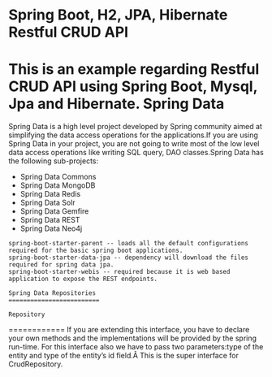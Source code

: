  Spring Boot, H2, JPA, Hibernate Restful CRUD API 
 =====================================================
 This is an example regarding Restful CRUD API using Spring Boot, Mysql, Jpa and Hibernate.
 Spring Data
 =============
 Spring Data is a high level project developed by Spring community aimed at simplifying the data access operations for the applications.If you  are using Spring Data in your project, you are not going to write most of the low level data access operations like writing SQL query, DAO classes.Spring Data has the following sub-projects:

   *  Spring Data Commons
   *  Spring Data MongoDB
   *  Spring Data Redis
   *  Spring Data Solr
   *  Spring Data Gemfire
   *  Spring Data REST
   *  Spring Data Neo4j


    spring-boot-starter-parent -- loads all the default configurations required for the basic spring boot applications.
    spring-boot-starter-data-jpa -- dependency will download the files required for spring data jpa.
    spring-boot-starter-webis -- required because it is web based application to expose the REST endpoints.
    
    Spring Data Repositories
    =========================
    
    Repository
   ============
   If you are extending this interface, you have to declare your own methods and the implementations will be provided by the spring run-time. For this interface also we have to pass two parameters:type of the entity and type of the entity’s id field.Â This is the super interface for CrudRepository.
